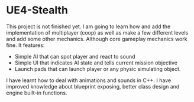 # UE4-Stealth
This project is not finished yet. I am going to learn how and add the implementation of multiplayer (coop) as well as make a few different levels and add some other mechanics. Although core gameplay mechanics work fine. It features:

 * Simple AI that can spot player and react to sound
 * Simple UI that indicates AI state and tells current mission objective
 * Launch pads that can launch player or any physic simulating object.

I have learnt how to deal with animations and sounds in C++. I have improved knowledge about blueprint exposing, better class design and engine built-in functions.

